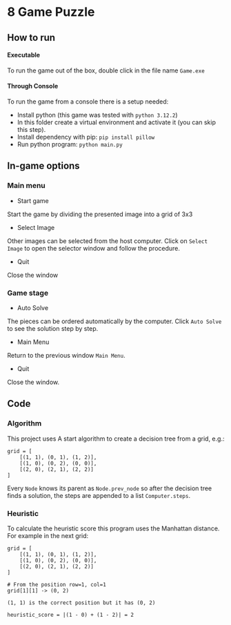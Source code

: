 # 8 Game Puzzle

## How to run

#### Executable
To run the game out of the box, double click in the file name `Game.exe`

#### Through Console
To run the game from a console there is a setup needed:
- Install python (this game was tested with `python 3.12.2`)
- In this folder create a virtual environment and activate it (you can skip this step).
- Install dependency with pip: `pip install pillow`
- Run python program: `python main.py`

## In-game options

### Main menu

- Start game

Start the game by dividing the presented image into a grid of 3x3

- Select Image

Other images can be selected from the host computer. Click on `Select Image` to open the selector window and follow the procedure.

- Quit

Close the window

### Game stage

- Auto Solve

The pieces can be ordered automatically by the computer. Click `Auto Solve` to see the solution step by step.

- Main Menu

Return to the previous window `Main Menu`.

- Quit

Close the window.


## Code

### Algorithm

This project uses A start algorithm to create a decision tree from a grid, e.g.:

```
grid = [
    [(1, 1), (0, 1), (1, 2)],
    [(1, 0), (0, 2), (0, 0)],
    [(2, 0), (2, 1), (2, 2)]
]
```

Every `Node` knows its parent as `Node.prev_node` so after the decision tree finds a solution, the steps are appended to a list `Computer.steps`.

### Heuristic

To calculate the heuristic score this program uses the Manhattan distance. For example in the next grid:
```
grid = [
    [(1, 1), (0, 1), (1, 2)],
    [(1, 0), (0, 2), (0, 0)],
    [(2, 0), (2, 1), (2, 2)]
]

# From the position row=1, col=1
grid[1][1] -> (0, 2)

(1, 1) is the correct position but it has (0, 2)

heuristic_score = |(1 - 0) + (1 - 2)| = 2
```